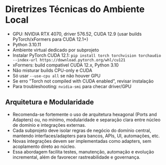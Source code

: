 # Diretrizes Técnicas do Ambiente Local

- GPU: NVIDIA RTX 4070, driver 576.52, CUDA 12.9 (usar builds PyTorch/xFormers para CUDA 12.1+)
- Python 3.10.11
- Ambiente virtual dedicado por subprojeto
- Instalar PyTorch CUDA 12.1: `pip install torch torchvision torchaudio --index-url https://download.pytorch.org/whl/cu121`
- xFormers: build compatível CUDA 12.x, Python 3.10
- Não misturar builds CPU-only e CUDA
- Só usar `--use-cpu all` se não houver GPU
- Se erro "Torch not compiled with CUDA enabled", revisar instalação
- Para troubleshooting: `nvidia-smi` para checar driver/GPU

## Arquitetura e Modularidade

- Recomenda-se fortemente o uso de arquitetura hexagonal (Ports and Adapters) ou, no mínimo, modularidade e separação clara entre núcleo de domínio e integrações externas.
- Cada subprojeto deve isolar regras de negócio do domínio central, mantendo interfaces/adapters para bancos, APIs, UI, automações, etc.
- Novas integrações devem ser implementadas como adapters, sem acoplamento direto ao núcleo.
- Essa abordagem facilita testes, manutenção, automação e evolução incremental, além de favorecer rastreabilidade e governança.
